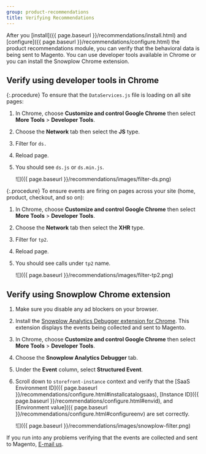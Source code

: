 ```yaml
---
group: product-recommendations
title: Verifying Recommendations
---
```


After you [install]({{ page.baseurl }}/recommendations/install.html) and [configure]({{ page.baseurl }}/recommendations/configure.html) the product recommendations module, you can verify that the behavioral data is being sent to Magento. You can use developer tools available in Chrome or you can install the Snowplow Chrome extension.

## Verify using developer tools in Chrome

{:.procedure}
To ensure that the `DataServices.js` file is loading on all site pages:

1. In Chrome, choose **Customize and control Google Chrome** then select **More Tools** > **Developer Tools**.
1. Choose the **Network** tab then select the **JS** type.
1. Filter for `ds.`
1. Reload page.
1. You should see `ds.js` or `ds.min.js`.

    ![]({{ page.baseurl }}/recommendations/images/filter-ds.png)

{:.procedure}
To ensure events are firing on pages across your site (home, product, checkout, and so on):

1. In Chrome, choose **Customize and control Google Chrome** then select **More Tools** > **Developer Tools**.
1. Choose the **Network** tab then select the **XHR** type.
1. Filter for `tp2`.
1. Reload page.
1. You should see calls under `tp2` name.

    ![]({{ page.baseurl }}/recommendations/images/filter-tp2.png)

## Verify using Snowplow Chrome extension

1. Make sure you disable any ad blockers on your browser.

1. Install the [Snowplow Analytics Debugger extension for Chrome](https://chrome.google.com/webstore/detail/snowplow-analytics-debugg/jbnlcgeengmijcghameodeaenefieedm). This extension displays the events being collected and sent to Magento.

1. In Chrome, choose **Customize and control Google Chrome** then select **More Tools** > **Developer Tools**.

1. Choose the **Snowplow Analytics Debugger** tab.

1. Under the **Event** column, select **Structured Event**.

1. Scroll down to `storefront-instance` context and verify that the [SaaS Environment ID]({{ page.baseurl }}/recommendations/configure.html#installcatalogsaas), [Instance ID]({{ page.baseurl }}/recommendations/configure.html#envid), and [Environment value]({{ page.baseurl }}/recommendations/configure.html#configureenv) are set correctly.

    ![]({{ page.baseurl }}/recommendations/images/snowplow-filter.png)

If you run into any problems verifying that the events are collected and sent to Magento, <a href="mailto:magento-product-recs-feedback@adobe.com">E-mail us</a>.
